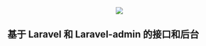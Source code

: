 <p align="center"><img src="https://laravel.com/assets/img/components/logo-laravel.svg"></p>

## 基于 Laravel 和 Laravel-admin 的接口和后台

